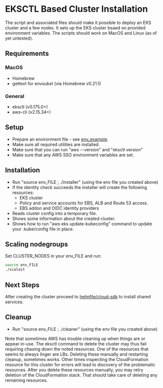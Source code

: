 # EKSCTL Based Cluster Installation

The script and associated files should make it possible to deploy an EKS cluster and
a few nodes. It sets up the EKS cluster bsaed on provided environment variables.
The scripts should work on MacOS and Linux (as of yet untested).

## Requirements

### MacOS

- Homebrew
- gettext for envsubst (via Homebrew v0.21.1)

### General

- eksctl (v0.175.0+)
- aws-cli (v2.15.34+)

## Setup

- Prepare an environment file - see [env\_example](./env_example).
- Make sure all required utilities are installed.
- Make sure that you can run "aws --version" and "eksctl version"
- Make sure that any AWS SSO environment variables are set.

## Installation

- Run "source env\_FILE ; ./installer" (using the env file you created above)
- If the identity check succeeds the installer will create the following resources:
  - EKS cluster
  - Policy and service accounts for EBS, ALB and Route 53 access.
  - EBS addon and OIDC identity providers
- Reads cluster config into a temporary file.
- Shows some information about the created cluster.
- Shows how to run "aws eks update-kubeconfig" command to update your .kube/config file in place.

## Scaling nodegroups

Set CLUSTER\_NODES in your env\_FILE and run:
```bash
source env_FILE
./scaleit
```

## Next Steps

After creating the cluster proceed to [helmfile/cloud-sdk](../../../helmfile/cloud-sdk) to install
shared services.

## Cleanup

- Run "source env\_FILE ; ./cleaner" (using the env file you created above)

Note that sometimes AWS has trouble cleaning up when things are or appear in-use. The eksctl
command to delete the cluster may thus fail requiring chasing down the noted resources. One of the
resources that seems to always linger are LBs. Deleting these manually and restarting cleanup,
sometimes works. Other times inspecting the CloudFormation resource for this cluster for errors
will lead to discovery of the problematic resources. After you delete these resources manually, you may retry deletion of the CloudFormation stack. That should take care of deleting any remaining resources.
